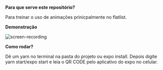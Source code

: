 
**Para que serve este repositório?**

Para treinar o uso de animações prinicpalmente no flatlist.

**Demonstração**

![screen-recording](https://user-images.githubusercontent.com/36707552/120035513-1f5c1600-bfd5-11eb-9d05-5b900da6a59e.gif)

**Como rodar?**

Dê um yarn no terminal na pasta do projeto ou expo install. 
Depois digite yarn start/expo start e leia o QR CODE pelo aplicativo do expo no celular.


